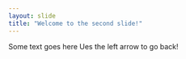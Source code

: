 ```yaml
---
layout: slide
title: "Welcome to the second slide!"
---
```

Some text goes here
Ues the left arrow to go back!
